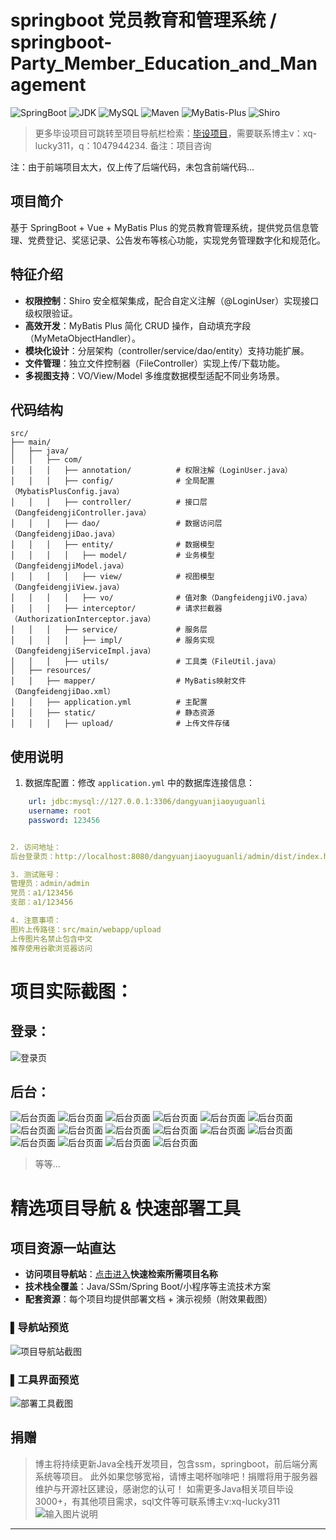 # springboot 党员教育和管理系统 / springboot-Party_Member_Education_and_Management


![SpringBoot](https://img.shields.io/badge/SpringBoot-2.7+-brightgreen)
![JDK](https://img.shields.io/badge/JDK-1.8+-blue)
![MySQL](https://img.shields.io/badge/MySQL-5.7+-teal)
![Maven](https://img.shields.io/badge/Maven-3.6+-red)
![MyBatis-Plus](https://img.shields.io/badge/MyBatis_Plus-3.5.0-blue)
![Shiro](https://img.shields.io/badge/Shiro-1.3.2-green)


> 更多毕设项目可跳转至项目导航栏检索：[毕设项目](http://sysadmin.3vfree.vip)，需要联系博主v：xq-lucky311，q：1047944234. 备注：项目咨询
注：由于前端项目太大，仅上传了后端代码，未包含前端代码...

## 项目简介  
基于 SpringBoot + Vue + MyBatis Plus 的党员教育管理系统，提供党员信息管理、党费登记、奖惩记录、公告发布等核心功能，实现党务管理数字化和规范化。

## 特征介绍  
- **权限控制**：Shiro 安全框架集成，配合自定义注解（@LoginUser）实现接口级权限验证。  
- **高效开发**：MyBatis Plus 简化 CRUD 操作，自动填充字段（MyMetaObjectHandler）。  
- **模块化设计**：分层架构（controller/service/dao/entity）支持功能扩展。  
- **文件管理**：独立文件控制器（FileController）实现上传/下载功能。  
- **多视图支持**：VO/View/Model 多维度数据模型适配不同业务场景。  

## 代码结构 
```
src/
├── main/
│   ├── java/
│   │   ├── com/
│   │   │   ├── annotation/          # 权限注解（LoginUser.java）
│   │   │   ├── config/              # 全局配置（MybatisPlusConfig.java）
│   │   │   ├── controller/          # 接口层（DangfeidengjiController.java）
│   │   │   ├── dao/                 # 数据访问层（DangfeidengjiDao.java）
│   │   │   ├── entity/              # 数据模型
│   │   │   │   ├── model/           # 业务模型（DangfeidengjiModel.java）
│   │   │   │   ├── view/            # 视图模型（DangfeidengjiView.java）
│   │   │   │   ├── vo/              # 值对象（DangfeidengjiVO.java）
│   │   │   ├── interceptor/         # 请求拦截器（AuthorizationInterceptor.java）
│   │   │   ├── service/             # 服务层
│   │   │   │   ├── impl/            # 服务实现（DangfeidengjiServiceImpl.java）
│   │   │   ├── utils/               # 工具类（FileUtil.java）
│   ├── resources/
│   │   ├── mapper/                  # MyBatis映射文件（DangfeidengjiDao.xml）
│   │   ├── application.yml          # 主配置
│   │   ├── static/                  # 静态资源
│   │   │   ├── upload/              # 上传文件存储
```
## 使用说明
1. 数据库配置：修改 `application.yml` 中的数据库连接信息：
```yaml
	url: jdbc:mysql://127.0.0.1:3306/dangyuanjiaoyuguanli
	username: root
	password: 123456


2. 访问地址：
后台登录页：http://localhost:8080/dangyuanjiaoyuguanli/admin/dist/index.html

3. 测试账号：
管理员：admin/admin
党员：a1/123456
支部：a1/123456

4. 注意事项：
图片上传路径：src/main/webapp/upload
上传图片名禁止包含中文
推荐使用谷歌浏览器访问
```

# 项目实际截图：
## 登录：
![登录页](xx/login.png)

## 后台：
![后台页面](xx/suffix/1.png)
![后台页面](xx/suffix/10.png)
![后台页面](xx/suffix/11.png)
![后台页面](xx/suffix/12.png)
![后台页面](xx/suffix/13.png)
![后台页面](xx/suffix/14.png)
![后台页面](xx/suffix/15.png)
![后台页面](xx/suffix/16.png)
![后台页面](xx/suffix/2.png)
![后台页面](xx/suffix/3.png)
![后台页面](xx/suffix/4.png)
![后台页面](xx/suffix/5.png)
![后台页面](xx/suffix/6.png)
![后台页面](xx/suffix/7.png)
![后台页面](xx/suffix/8.png)
![后台页面](xx/suffix/9.png)

> 等等...

# 精选项目导航 & 快速部署工具
## 项目资源一站直达
- ​**访问项目导航站**：[点击进入](http://sysadmin.3vfree.vip)**快速检索所需项目名称**
- ​**技术栈全覆盖**：Java/SSm/Spring Boot/小程序等主流技术方案
- ​**配套资源**：每个项目均提供部署文档 + 演示视频（附效果截图）

### ▌导航站预览
![项目导航站截图](项目检索工具.png)

### ▌工具界面预览
![部署工具截图](一键部署工具.png)

## 捐赠
> 博主将持续更新Java全栈开发项目，包含ssm，springboot，前后端分离系统等项目。
> 此外如果您够宽裕，请博主喝杯咖啡吧！捐赠将用于服务器维护与开源社区建设，感谢您的认可！
> 如需更多Java相关项目毕设3000+，有其他项目需求，sql文件等可联系博主v:xq-lucky311
![输入图片说明](%E7%91%9E%E5%B9%B8%EF%BC%81%E7%91%9E%E5%B9%B8%EF%BC%81.png)
---